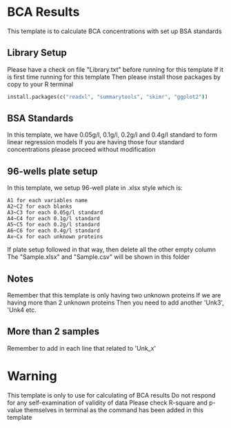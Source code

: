 # BCA Results

This template is to calculate BCA concentrations with set up BSA standards

## Library Setup

Please have a check on file "Library.txt" before running for this template
If it is first time running for this template
Then please install those packages by copy to your R terminal

```cmd
install.packages(c("readxl", "summarytools", "skimr", "ggplot2"))
```

## BSA Standards

In this template, we have 0.05g/l, 0.1g/l, 0.2g/l and 0.4g/l standard to form linear regression models
If you are having those four standard concentrations please proceed without modification

## 96-wells plate setup

In this template, we setup 96-well plate in .xlsx style which is:

```
A1 for each variables name
A2~C2 for each blanks
A3~C3 for each 0.05g/l standard
A4~C4 for each 0.1g/l standard
A5~C5 for each 0.2g/l standard
A6~C6 for each 0.4g/l standard
Ax~Cx for each unknown proteins
```

If plate setup followed in that way, then delete all the other empty column
The "Sample.xlsx" and "Sample.csv" will be shown in this folder

## Notes

Remember that this template is only having two unknown proteins
If we are having more than 2 unknown proteins
Then you need to add another 'Unk3', 'Unk4 etc.

## More than 2 samples

Remember to add in each line that related to 'Unk_x'

# Warning

This template is only to use for calculating of BCA results
Do not respond for any self-examination of validity of data
Please check R-square and p-value themselves in terminal as the command has been added in this template
